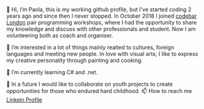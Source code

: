 👋 Hi, I’m Paola, this is my working github profile, but I've started coding 2 years ago and since then I never stopped.
     In October 2018 I joined [codebar London](https://codebar.io/) pair programming workshops, where I had the opportunity to share my knowledge and discuss with      other professionals and student. Now I am volunteering both as coach and organiser.

👀 I’m interested in a lot of things mainly realted to cultures, foreign languages and meeting new people. In love with visual arts; I like to express my creative personality through painting and cooking.

🌱 I’m currently learning C# and .net.

💞️ In a future I would like to collaborate on youth projects to create opportunities for those who endured hard childhood. 
📫 How to reach me [Linkein Profile](https://www.linkedin.com/in/paola-m-0bb05795)

<!---
PaolaDMadd-dft/PaolaDMadd-dft is a ✨ special ✨ repository because its `README.md` (this file) appears on your GitHub profile.
You can click the Preview link to take a look at your changes.
--->
